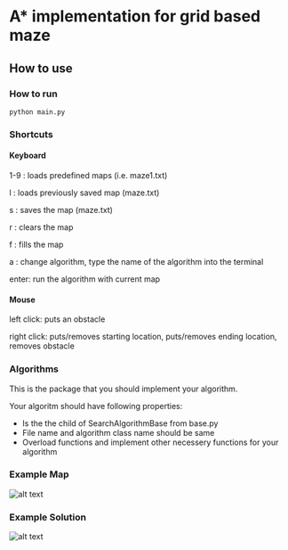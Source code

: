 # A* implementation for grid based maze

## How to use
### How to run
`python main.py`

### Shortcuts
#### Keyboard

1-9  : loads predefined maps (i.e. maze1.txt)

l    : loads previously saved map (maze.txt)

s    : saves the map (maze.txt)

r    : clears the map

f    : fills the map

a    : change algorithm, type the name of the algorithm into the terminal

enter: run the algorithm with current map

#### Mouse

left click: puts an obstacle

right click: puts/removes starting location, puts/removes ending location, removes obstacle

### Algorithms

This is the package that you should implement your algorithm. 

Your algoritm should have following properties:

- Is the the child of SearchAlgorithmBase from base.py
- File name and algorithm class name should be same
- Overload functions and implement other necessery functions for your algorithm

### Example Map
![alt text](images/maze3.png)
### Example Solution
![alt text](images/maze3_solution.png)

